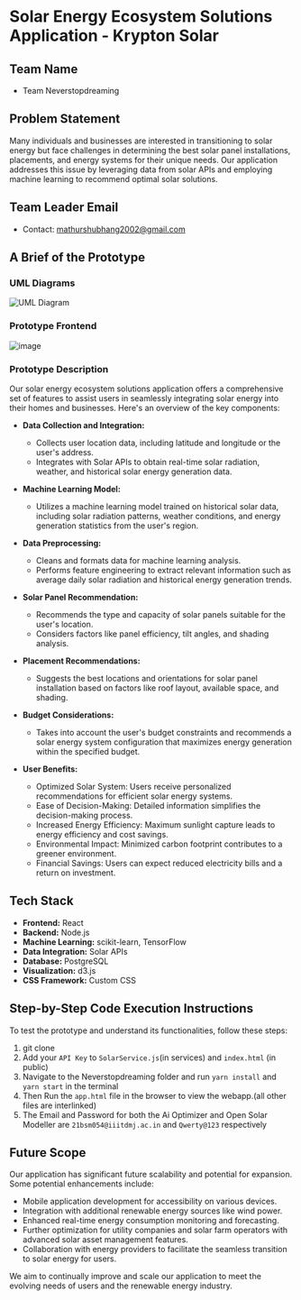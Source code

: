 # Solar Energy Ecosystem Solutions Application - Krypton Solar

## Team Name

- Team Neverstopdreaming

## Problem Statement

Many individuals and businesses are interested in transitioning to solar energy but face challenges in determining the best solar panel installations, placements, and energy systems for their unique needs. Our application addresses this issue by leveraging data from solar APIs and employing machine learning to recommend optimal solar solutions.

## Team Leader Email

- Contact: mathurshubhang2002@gmail.com

## A Brief of the Prototype

### UML Diagrams

![UML Diagram](https://i.ibb.co/jMjdBd2/Untitled-Diagram-drawio.png)

### Prototype Frontend

![image](https://github.com/semi-infiknight/Code-with-Google-Maps/assets/97100765/151c1e4c-e7cc-47a7-aafe-650ff4b52859)

### Prototype Description

Our solar energy ecosystem solutions application offers a comprehensive set of features to assist users in seamlessly integrating solar energy into their homes and businesses. Here's an overview of the key components:

- **Data Collection and Integration:**

  - Collects user location data, including latitude and longitude or the user's address.
  - Integrates with Solar APIs to obtain real-time solar radiation, weather, and historical solar energy generation data.

- **Machine Learning Model:**

  - Utilizes a machine learning model trained on historical solar data, including solar radiation patterns, weather conditions, and energy generation statistics from the user's region.

- **Data Preprocessing:**

  - Cleans and formats data for machine learning analysis.
  - Performs feature engineering to extract relevant information such as average daily solar radiation and historical energy generation trends.

- **Solar Panel Recommendation:**

  - Recommends the type and capacity of solar panels suitable for the user's location.
  - Considers factors like panel efficiency, tilt angles, and shading analysis.

- **Placement Recommendations:**

  - Suggests the best locations and orientations for solar panel installation based on factors like roof layout, available space, and shading.

- **Budget Considerations:**

  - Takes into account the user's budget constraints and recommends a solar energy system configuration that maximizes energy generation within the specified budget.

- **User Benefits:**
  - Optimized Solar System: Users receive personalized recommendations for efficient solar energy systems.
  - Ease of Decision-Making: Detailed information simplifies the decision-making process.
  - Increased Energy Efficiency: Maximum sunlight capture leads to energy efficiency and cost savings.
  - Environmental Impact: Minimized carbon footprint contributes to a greener environment.
  - Financial Savings: Users can expect reduced electricity bills and a return on investment.

## Tech Stack

- **Frontend:** React
- **Backend:** Node.js
- **Machine Learning:** scikit-learn, TensorFlow
- **Data Integration:** Solar APIs
- **Database:** PostgreSQL
- **Visualization:** d3.js
- **CSS Framework:** Custom CSS

## Step-by-Step Code Execution Instructions

To test the prototype and understand its functionalities, follow these steps:

1. git clone
2. Add your `API Key` to `SolarService.js`(in services) and `index.html` (in public)
3. Navigate to the Neverstopdreaming folder and run `yarn install` and `yarn start` in the terminal
4. Then Run the `app.html` file in the browser to view the webapp.(all other files are interlinked)
5. The Email and Password for both the Ai Optimizer and Open Solar Modeller are `21bsm054@iiitdmj.ac.in` and `Qwerty@123` respectively

## Future Scope

Our application has significant future scalability and potential for expansion. Some potential enhancements include:

- Mobile application development for accessibility on various devices.
- Integration with additional renewable energy sources like wind power.
- Enhanced real-time energy consumption monitoring and forecasting.
- Further optimization for utility companies and solar farm operators with advanced solar asset management features.
- Collaboration with energy providers to facilitate the seamless transition to solar energy for users.

We aim to continually improve and scale our application to meet the evolving needs of users and the renewable energy industry.
